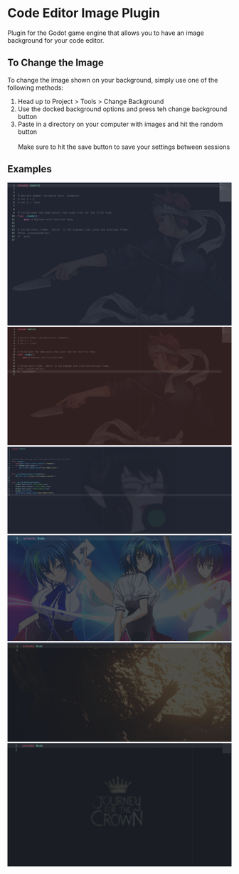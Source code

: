 # Code Editor Image Plugin
 Plugin for the Godot game engine that allows you to have an image background for your code editor.


## To Change the Image
To change the image shown on your background, simply use one of the following methods:
<br>
1. Head up to Project > Tools > Change Background
2. Use the docked background options and press teh change background button
3. Paste in a directory on your computer with images and hit the random button
<br><br>
Make sure to hit the save button to save your settings between sessions



## Examples
<img src="images/demo1.png" >
<img src="images/demo1.5.png" >
<img src="images/demo2.png" >
<img src="images/Demo3.png" >
<img src="images/Demo4.png" >
<img src="images/Demo5.png" >